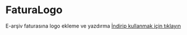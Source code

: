# FaturaLogo
E-arşiv faturasına logo ekleme ve yazdırma
[İndirip kullanmak için tıklayın](https://github.com/osmanraifgunes/FaturaLogo/raw/master/FaturaLogo.exe)
